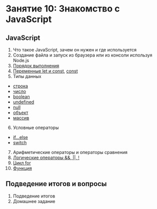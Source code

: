 # Занятие 10: Знакомство с JavaScript

## JavaScript

1. Что такое JavaScript, зачем он нужен и где используется
2. Создание файла и запуск из браузера или из консоли используя Node.js
3. [Порядок выполнения](https://doka.guide/js/execution-order)
4. [Переменные let и const](https://doka.guide/js/var-let), [const](https://doka.guide/js/const)
5. Типы данных
  - [строка](https://doka.guide/js/string)
  - [число](https://doka.guide/js/number)
  - [boolean](https://doka.guide/js/boolean)
  - [undefined](https://doka.guide/js/undefined)
  - [null](https://doka.guide/js/undefined)
  - [объект](https://doka.guide/js/object)
  - [массив](https://doka.guide/js/arrays)
6. Условные операторы
  - [if...else](https://doka.guide/js/if-else)
  - [switch](https://doka.guide/js/switch)
7. Арифметические операторы и операторы сравнения
8. [Логические операторы &&, ||, !](https://doka.guide/js/logic-operators)
9. [Цикл for](https://doka.guide/js/for)
10. [Функция](https://doka.guide/js/function)

## Подведение итогов и вопросы

1. Подведение итогов
2. Домашнее задание